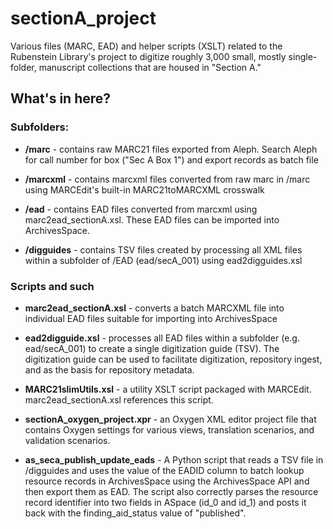 # sectionA_project
Various files (MARC, EAD) and helper scripts (XSLT) related to the Rubenstein Library's project to digitize roughly 3,000 small, mostly single-folder, manuscript collections that are housed in "Section A."

## What's in here?

### Subfolders:

* **/marc** - contains raw MARC21 files exported from Aleph. Search Aleph for call number for box ("Sec A Box 1") and export records as batch file

* **/marcxml** - contains marcxml files converted from raw marc in /marc using MARCEdit's built-in MARC21toMARCXML crosswalk

* **/ead** - contains EAD files converted from marcxml using marc2ead_sectionA.xsl. These EAD files can be imported into ArchivesSpace.

* **/digguides** - contains TSV files created by processing all XML files within a subfolder of /EAD (ead/secA_001) using ead2digguides.xsl

### Scripts and such
* **marc2ead_sectionA.xsl** - converts a batch MARCXML file into individual EAD files suitable for importing into ArchivesSpace

* **ead2digguide.xsl** - processes all EAD files within a subfolder (e.g. ead/secA_001) to create a single digitization guide (TSV). The digitization guide can be used to facilitate digitization, repository ingest, and as the basis for repository metadata.

* **MARC21slimUtils.xsl** - a utility XSLT script packaged with MARCEdit. marc2ead_sectionA.xsl references this script.

* **sectionA_oxygen_project.xpr** - an Oxygen XML editor project file that contains Oxygen settings for various views, translation scenarios, and validation scenarios.

* **as_seca_publish_update_eads** - A Python script that reads a TSV file in /digguides and uses the value of the EADID column to batch lookup resource records in ArchivesSpace using the ArchivesSpace API and then export them as EAD. The script also correctly parses the resource record identifier into two fields in ASpace (id_0 and id_1) and posts it back with the finding_aid_status value of "published".
